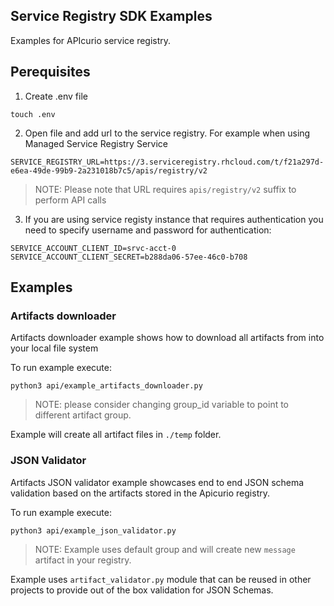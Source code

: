 ## Service Registry SDK Examples

Examples for APIcurio service registry.

## Perequisites

1. Create .env file
```
touch .env
```
2. Open file and add url to the service registry.
For example when using Managed Service Registry Service 
```
SERVICE_REGISTRY_URL=https://3.serviceregistry.rhcloud.com/t/f21a297d-e6ea-49de-99b9-2a231018b7c5/apis/registry/v2
```

> NOTE: Please note that URL requires `apis/registry/v2` suffix to perform API calls

3. If you are using service registy instance that requires authentication you need to specify
username and password for authentication:

```
SERVICE_ACCOUNT_CLIENT_ID=srvc-acct-0
SERVICE_ACCOUNT_CLIENT_SECRET=b288da06-57ee-46c0-b708
```

## Examples

### Artifacts downloader

Artifacts downloader example shows how to 
download all artifacts from into your local file system

To run example execute: 
```
python3 api/example_artifacts_downloader.py 
```

> NOTE: please consider changing group_id variable to point to different artifact group.

Example will create all artifact files in `./temp` folder. 
 
### JSON Validator

Artifacts JSON validator example showcases end to end JSON schema validation
based on the artifacts stored in the Apicurio registry.

To run example execute:

```
python3 api/example_json_validator.py  
```

> NOTE: Example uses default group and will create new `message` artifact in your registry.

Example uses `artifact_validator.py` module that can be reused in other projects to provide 
out of the box validation for JSON Schemas.

